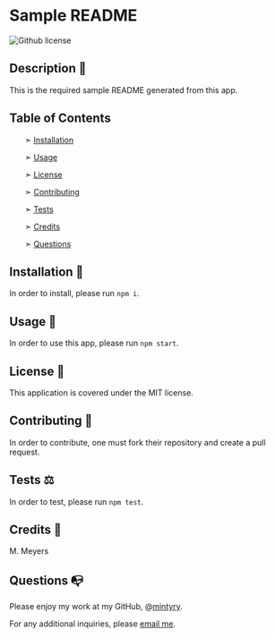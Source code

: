 
# Sample README

![Github license](https://img.shields.io/badge/license-MIT-74edd1.svg)


## Description 📰

This is the required sample README generated from this app.


## Table of Contents

&nbsp;&nbsp;&nbsp;&nbsp;&nbsp;&nbsp; ➣ [Installation](#Installation)

&nbsp;&nbsp;&nbsp;&nbsp;&nbsp;&nbsp; ➣ [Usage](#Usage)

&nbsp;&nbsp;&nbsp;&nbsp;&nbsp;&nbsp; ➣ [License](#License)

&nbsp;&nbsp;&nbsp;&nbsp;&nbsp;&nbsp; ➣ [Contributing](#Contributing)

&nbsp;&nbsp;&nbsp;&nbsp;&nbsp;&nbsp; ➣ [Tests](#Tests)

&nbsp;&nbsp;&nbsp;&nbsp;&nbsp;&nbsp; ➣ [Credits](#Credits)

&nbsp;&nbsp;&nbsp;&nbsp;&nbsp;&nbsp; ➣ [Questions](#Questions)


<a id="Installation"></a>
## Installation 🔌

In order to install, please run `npm i`.


<a id="Usage"></a>
## Usage 🧮

In order to use this app, please run `npm start`.


<a id="License"></a>
 
## License 📜
  
This application is covered under the MIT license.


<a id="Contributing"></a>
## Contributing 🍴

In order to contribute, one must fork their repository and create a pull request.


<a id="Tests"></a>
## Tests ⚖️

In order to test, please run `npm test`.


<a id="Credits"></a>
 ## Credits 🤝
  M. Meyers


<a id="Questions"></a>
## Questions 📭

Please enjoy my work at my GitHub, @[mintyry](https://github.com/mintyry).

For any additional inquiries, please [email me](mailto:dontworry@aboutit.com).
